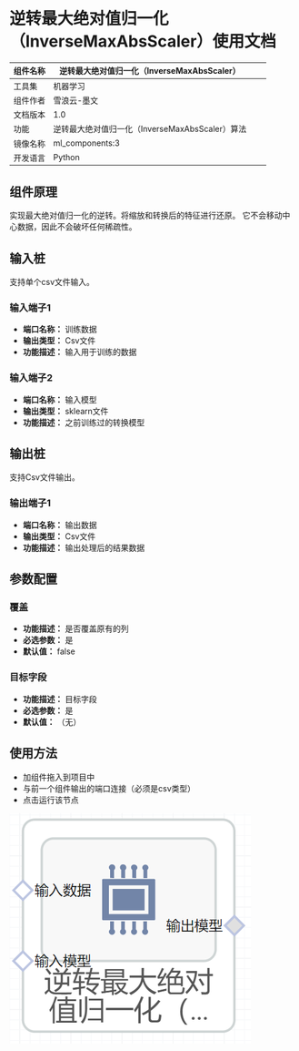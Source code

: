 # 逆转最大绝对值归一化（InverseMaxAbsScaler）使用文档
| 组件名称 | 逆转最大绝对值归一化（InverseMaxAbsScaler）|  |  |
| --- | --- | --- | --- |
| 工具集 | 机器学习 |  |  |
| 组件作者 | 雪浪云-墨文 |  |  |
| 文档版本 | 1.0 |  |  |
| 功能 |逆转最大绝对值归一化（InverseMaxAbsScaler）算法 |  |  |
| 镜像名称 | ml_components:3 |  |  |
| 开发语言 | Python |  |  |

## 组件原理
实现最大绝对值归一化的逆转。将缩放和转换后的特征进行还原。 它不会移动中心数据，因此不会破坏任何稀疏性。
## 输入桩
支持单个csv文件输入。
### 输入端子1

- **端口名称：** 训练数据
- **输出类型：** Csv文件
- **功能描述：** 输入用于训练的数据
### 输入端子2

- **端口名称：** 输入模型
- **输出类型：** sklearn文件
- **功能描述：** 之前训练过的转换模型

## 输出桩
支持Csv文件输出。
### 输出端子1

- **端口名称：** 输出数据
- **输出类型：** Csv文件
- **功能描述：** 输出处理后的结果数据
## 参数配置
### 覆盖

- **功能描述：** 是否覆盖原有的列
- **必选参数：** 是
- **默认值：** false
### 目标字段

- **功能描述：** 目标字段
- **必选参数：** 是
- **默认值：** （无）
## 使用方法
- 加组件拖入到项目中
- 与前一个组件输出的端口连接（必须是csv类型）
- 点击运行该节点


![](./img/逆转最大绝对值归一化.png)
